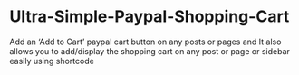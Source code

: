 # Ultra-Simple-Paypal-Shopping-Cart
Add an ‘Add to Cart’ paypal cart button on any posts or pages and It also allows you to add/display the shopping cart on any post or page or sidebar easily using shortcode
